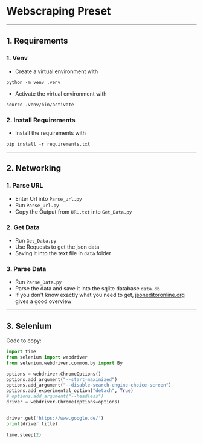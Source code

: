 # Webscraping Preset

---

## 1. Requirements

### 1. Venv

- Create a virtual environment with

```
python -m venv .venv
```

- Activate the virtual environment with

```
source .venv/bin/activate
```

### 2. Install Requirements

- Install the requirements with

```
pip install -r requirements.txt
```

---

## 2. Networking

### 1. Parse URL

- Enter Url into `Parse_url.py`
- Run `Parse_url.py`
- Copy the Output from `URL.txt` into `Get_Data.py`

### 2. Get Data

- Run `Get_Data.py`
- Use Requests to get the json data
- Saving it into the text file in `data` folder

### 3. Parse Data

- Run `Parse_Data.py`
- Parse the data and save it into the sqlite database `data.db`
- If you don't know exactly what you need to get, [jsoneditoronline.org](jsoneditoronline.org) gives a good overview

---

## 3. Selenium

Code to copy:

```python
import time
from selenium import webdriver
from selenium.webdriver.common.by import By

options = webdriver.ChromeOptions()
options.add_argument("--start-maximized")
options.add_argument("--disable-search-engine-choice-screen")
options.add_experimental_option("detach", True)
# options.add_argument("--headless")
driver = webdriver.Chrome(options=options)


driver.get('https://www.google.de/')
print(driver.title)

time.sleep(2)

```
